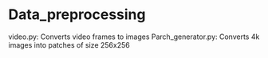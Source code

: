 # Data_preprocessing

video.py: Converts video frames to images
Parch_generator.py: Converts 4k images into patches of size 256x256
